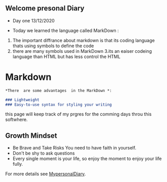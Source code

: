 ## Welcome presonal Diary 

* Day one 13/12/2020 

 * Today we learned the language called MarkDown :
 1. The important diffrance about markdown is that its coding language thats using symbols to define the code 
 2. there are many symbols used in MarkDown
 3.its an eaiser codeing language than HTML but has less control the HTML 


# Markdown

```markdown
*There  are some advantages  in the MarkDown *:

### Lightweight
### Easy-to-use syntax for styling your writing


```



this page will keep track of my prgres for the comming days throu this softwhere.
## Growth Mindset
* Be Brave and Take Risks You need to have faith in yourself.
* Don't be shy to ask questions
* Every single moment is your life, so enjoy the moment to enjoy your life fully.



For more details see [MypersonalDiary](https://qsalman.github.io/reading-nots/).
